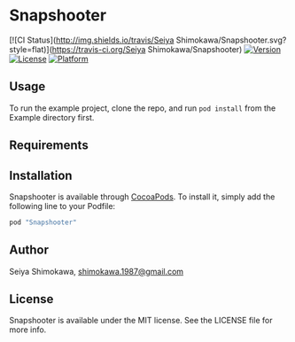 # Snapshooter

[![CI Status](http://img.shields.io/travis/Seiya Shimokawa/Snapshooter.svg?style=flat)](https://travis-ci.org/Seiya Shimokawa/Snapshooter)
[![Version](https://img.shields.io/cocoapods/v/Snapshooter.svg?style=flat)](http://cocoapods.org/pods/Snapshooter)
[![License](https://img.shields.io/cocoapods/l/Snapshooter.svg?style=flat)](http://cocoapods.org/pods/Snapshooter)
[![Platform](https://img.shields.io/cocoapods/p/Snapshooter.svg?style=flat)](http://cocoapods.org/pods/Snapshooter)

## Usage

To run the example project, clone the repo, and run `pod install` from the Example directory first.

## Requirements

## Installation

Snapshooter is available through [CocoaPods](http://cocoapods.org). To install
it, simply add the following line to your Podfile:

```ruby
pod "Snapshooter"
```

## Author

Seiya Shimokawa, shimokawa.1987@gmail.com

## License

Snapshooter is available under the MIT license. See the LICENSE file for more info.
